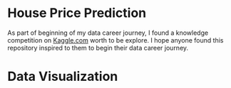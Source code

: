 # House Price Prediction

As part of beginning of my data career journey, I found a knowledge competition on [Kaggle.com](https://www.kaggle.com/competitions/house-prices-advanced-regression-techniques) worth to be explore. I hope anyone found this repository inspired to them to begin their data career journey.

# Data Visualization
